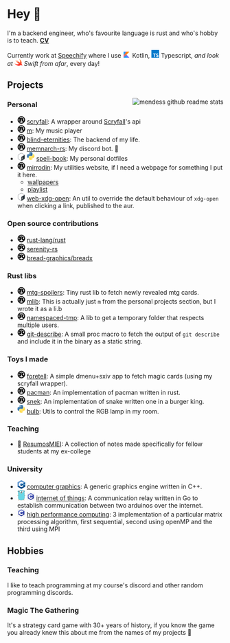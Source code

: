 # Hey 👋

I'm a backend engineer, who's favourite language is rust and who's hobby is to
teach. **[CV](https://github.com/mendess/cv)**

Currently work at [Speechify](https://speechify.com/) where I use ![kotlin](assets/kotlin-small.png) Kotlin, ![ts](assets/typescript-small.png) Typescript, _and look at ![swift](assets/swift-small.png) Swift from afar_, every day!

## Projects

<img align="right" src="https://github-readme-stats.vercel.app/api?username=mendess&count_private=true&show_icons=true" alt="mendess github readme stats"/>

### Personal
- ![rust](assets/rust-small.png) [scryfall](https://github.com/mendess/scryfall-rs): A wrapper around [Scryfall](https://scryfall.com)'s api
- ![rust](assets/rust-small.png) [m](https://github.com/mendess/m): My music player
- ![rust](assets/rust-small.png) [blind-eternities](https://github.com/mendess/blind-eternities): The backend of my life.
- ![rust](assets/rust-small.png) [memnarch-rs](https://github.com/mendess/memnarch-rs): My discord bot. 🤖
- ![shell](assets/bash-small.png) ![python](assets/python-small.png) [spell-book](https://github.com/mendess/spell-book): My personal dotfiles
- ![rust](assets/rust-small.png) [mirrodin](https://github.com/mendess/mirrodin): My utilities website, if I need a webpage for something I put it here.
    - [wallpapers](https://mendess.xyz/walls)
    - [playlist](https://mendess.xyz/playlist)
- ![shell](assets/bash-small.png) [web-xdg-open](https://github.com/mendess/web-xdg-open): An util to override the default behaviour of `xdg-open` when clicking a link, published to the aur.


### Open source contributions
- ![rust](assets/rust-small.png) [rust-lang/rust](https://github.com/rust-lang/rust/pulls?q=author\%3Amendess+)
- ![rust](assets/rust-small.png) [serenity-rs](https://github.com/serenity-rs/serenity/pulls?q=author\%3Amendess+)
- ![rust](assets/rust-small.png) [bread-graphics/breadx](https://github.com/bread-graphics/breadx/pulls?q=author\%3Amendess+)

### Rust libs
- ![rust](assets/rust-small.png) [mtg-spoilers](https://github.com/mendess/mtg-spoilers): Tiny rust lib to fetch newly revealed mtg cards.
- ![rust](assets/rust-small.png) [mlib](https://github.com/mendess/m): This is actually just `m` from the personal projects section, but I wrote it as a li.b
- ![rust](assets/rust-small.png) [namespaced-tmp](https://github.com/mendess/namespaced-tmp): A lib to get a temporary folder that respects multiple users.
- ![rust](assets/rust-small.png) [git-describe](https://github.com/mendess/git-describe): A small proc macro to fetch the output of `git describe` and include it in the binary as a static string.


### Toys I made
- ![rust](assets/rust-small.png) [foretell](https://github.com/mendess/foretell): A simple dmenu+sxiv app to fetch magic cards (using my scryfall wrapper).
- ![rust](assets/rust-small.png) [pacman](https://github.com/mendess/rust-pacman): An implementation of pacman written in rust.
- ![rust](assets/rust-small.png) [snek](https://github.com/mendess/snek): An implementation of snake written one in a burger king.
- ![python](assets/python-small.png) [bulb](https://github.com/mendess/bulb): Utils to control the RGB lamp in my room.


### Teaching
- 📑 [ResumosMIEI](https://github.com/mendess/ResumosMIEI): A collection of notes made specifically for fellow students at my ex-college


### University
- ![cpp](assets/c++-small.png) [computer graphics](https://github.com/mendess/CG): A generic graphics engine written in C++.
- ![go](assets/gopher-small.png) ![c](assets/c-small.png) [internet of things](https://github.com/mendess/IoT): A communication relay written in Go to establish communication between two arduinos over the internet.
- ![c](assets/c-small.png) [high performance computing](https://github.com/mendess/CPD): 3 implementation of a particular matrix processing algorithm, first sequential, second using openMP and the third using MPI


## Hobbies

### Teaching

I like to teach programming at my course's discord and other random programming discords.

### Magic The Gathering

It's a strategy card game with 30+ years of history, if you know the game you
already knew this about me from the names of my projects 👀

